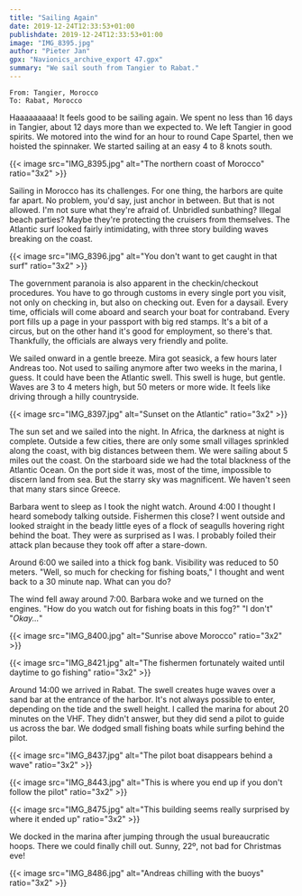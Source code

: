 ```yaml
---
title: "Sailing Again"
date: 2019-12-24T12:33:53+01:00
publishdate: 2019-12-24T12:33:53+01:00
image: "IMG_8395.jpg"
author: "Pieter Jan"
gpx: "Navionics_archive_export 47.gpx"
summary: "We sail south from Tangier to Rabat."
---
```


`From: Tangier, Morocco`<br/>
`To: Rabat, Morocco`

Haaaaaaaaa! It feels good to be sailing again. We spent no less than 16 days in Tangier, about 12 days more than we expected to. We left Tangier in good spirits. We motored into the wind for an hour to round Cape Spartel, then we hoisted the spinnaker. We started sailing at an easy 4 to 8 knots south.

{{< image src="IMG_8395.jpg" alt="The northern coast of Morocco" ratio="3x2" >}}

Sailing in Morocco has its challenges. For one thing, the harbors are quite far apart. No problem, you'd say, just anchor in between. But that is not allowed. I'm not sure what they're afraid of. Unbridled sunbathing? Illegal beach parties? Maybe they're protecting the cruisers from themselves. The Atlantic surf looked fairly intimidating, with three story building waves breaking on the coast.

{{< image src="IMG_8396.jpg" alt="You don't want to get caught in that surf" ratio="3x2" >}}

The government paranoia is also apparent in the checkin/checkout procedures. You have to go through customs in every single port you visit, not only on checking in, but also on checking out. Even for a daysail. Every time, officials will come aboard and search your boat for contraband. Every port fills up a page in your passport with big red stamps. It's a bit of a circus, but on the other hand it's good for employment, so there's that. Thankfully, the officials are always very friendly and polite.

We sailed onward in a gentle breeze. Mira got seasick, a few hours later Andreas too. Not used to sailing anymore after two weeks in the marina, I guess. It could have been the Atlantic swell. This swell is huge, but gentle. Waves are 3 to 4 meters high, but 50 meters or more wide. It feels like driving through a hilly countryside.

{{< image src="IMG_8397.jpg" alt="Sunset on the Atlantic" ratio="3x2" >}}

The sun set and we sailed into the night. In Africa, the darkness at night is complete. Outside a few cities, there are only some small villages sprinkled along the coast, with big distances between them. We were sailing about 5 miles out the coast. On the starboard side we had the total blackness of the Atlantic Ocean. On the port side it was, most of the time, impossible to discern land from sea. But the starry sky was magnificent. We haven't seen that many stars since Greece.

Barbara went to sleep as I took the night watch. Around 4:00 I thought I heard somebody talking outside. Fishermen this close? I went outside and looked straight in the beady little eyes of a flock of seagulls hovering right behind the boat. They were as surprised as I was. I probably foiled their attack plan because they took off after a stare-down.

Around 6:00 we sailed into a thick fog bank. Visibility was reduced to 50 meters. "Well, so much for checking for fishing boats," I thought and went back to a 30 minute nap. What can you do?

The wind fell away around 7:00. Barbara woke and we turned on the engines. "How do you watch out for fishing boats in this fog?" "I don't" "_Okay..._"

{{< image src="IMG_8400.jpg" alt="Sunrise above Morocco" ratio="3x2" >}}

{{< image src="IMG_8421.jpg" alt="The fishermen fortunately waited until daytime to go fishing" ratio="3x2" >}}

Around 14:00 we arrived in Rabat. The swell creates huge waves over a sand bar at the entrance of the harbor. It's not always possible to enter, depending on the tide and the swell height. I called the marina for about 20 minutes on the VHF. They didn't answer, but they did send a pilot to guide us across the bar. We dodged small fishing boats while surfing behind the pilot.

{{< image src="IMG_8437.jpg" alt="The pilot boat disappears behind a wave" ratio="3x2" >}}

{{< image src="IMG_8443.jpg" alt="This is where you end up if you don't follow the pilot" ratio="3x2" >}}

{{< image src="IMG_8475.jpg" alt="This building seems really surprised by where it ended up" ratio="3x2" >}}

We docked in the marina after jumping through the usual bureaucratic hoops. There we could finally chill out. Sunny, 22º, not bad for Christmas eve!

{{< image src="IMG_8486.jpg" alt="Andreas chilling with the buoys" ratio="3x2" >}}
